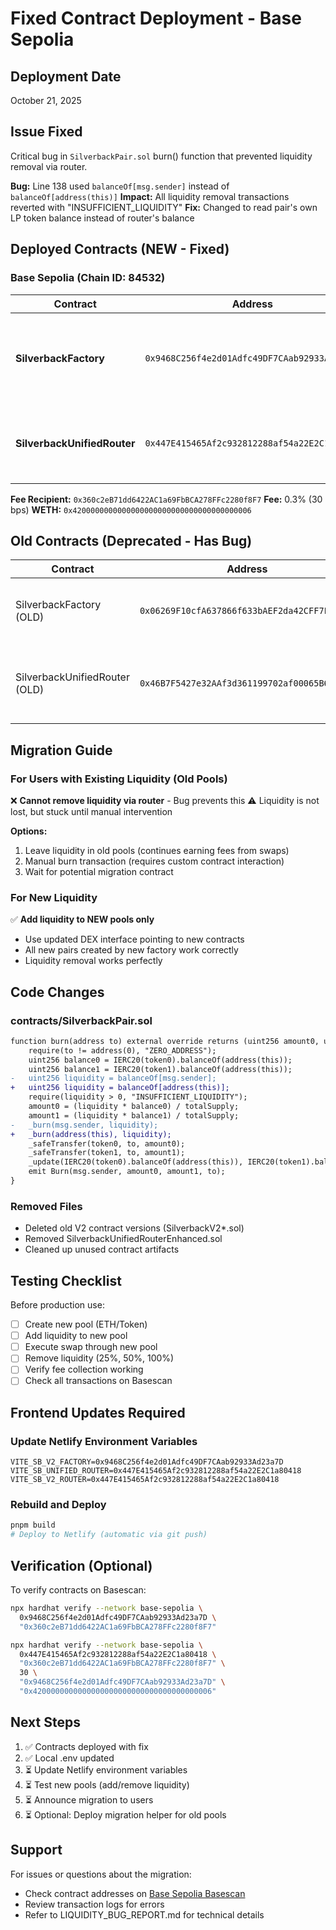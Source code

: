 # Fixed Contract Deployment - Base Sepolia

## Deployment Date
October 21, 2025

## Issue Fixed
Critical bug in `SilverbackPair.sol` burn() function that prevented liquidity removal via router.

**Bug:** Line 138 used `balanceOf[msg.sender]` instead of `balanceOf[address(this)]`
**Impact:** All liquidity removal transactions reverted with "INSUFFICIENT_LIQUIDITY"
**Fix:** Changed to read pair's own LP token balance instead of router's balance

## Deployed Contracts (NEW - Fixed)

### Base Sepolia (Chain ID: 84532)

| Contract | Address | Purpose |
|----------|---------|---------|
| **SilverbackFactory** | `0x9468C256f4e2d01Adfc49DF7CAab92933Ad23a7D` | Creates V2 AMM pairs with fixed burn() |
| **SilverbackUnifiedRouter** | `0x447E415465Af2c932812288af54a22E2C1a80418` | Swap & liquidity router with 0.3% fee |

**Fee Recipient:** `0x360c2eB71dd6422AC1a69FbBCA278FFc2280f8F7`
**Fee:** 0.3% (30 bps)
**WETH:** `0x4200000000000000000000000000000000000006`

## Old Contracts (Deprecated - Has Bug)

| Contract | Address | Status |
|----------|---------|--------|
| SilverbackFactory (OLD) | `0x06269F10cfA637866f633bAEF2da42CFF7Fc3a00` | ⚠️ Pairs have burn bug |
| SilverbackUnifiedRouter (OLD) | `0x46B7F5427e32AAf3d361199702af00065B61fB82` | ⚠️ Don't use for new pools |

## Migration Guide

### For Users with Existing Liquidity (Old Pools)
❌ **Cannot remove liquidity via router** - Bug prevents this
⚠️ Liquidity is not lost, but stuck until manual intervention

**Options:**
1. Leave liquidity in old pools (continues earning fees from swaps)
2. Manual burn transaction (requires custom contract interaction)
3. Wait for potential migration contract

### For New Liquidity
✅ **Add liquidity to NEW pools only**
- Use updated DEX interface pointing to new contracts
- All new pairs created by new factory work correctly
- Liquidity removal works perfectly

## Code Changes

### contracts/SilverbackPair.sol
```diff
function burn(address to) external override returns (uint256 amount0, uint256 amount1) {
    require(to != address(0), "ZERO_ADDRESS");
    uint256 balance0 = IERC20(token0).balanceOf(address(this));
    uint256 balance1 = IERC20(token1).balanceOf(address(this));
-   uint256 liquidity = balanceOf[msg.sender];
+   uint256 liquidity = balanceOf[address(this)];
    require(liquidity > 0, "INSUFFICIENT_LIQUIDITY");
    amount0 = (liquidity * balance0) / totalSupply;
    amount1 = (liquidity * balance1) / totalSupply;
-   _burn(msg.sender, liquidity);
+   _burn(address(this), liquidity);
    _safeTransfer(token0, to, amount0);
    _safeTransfer(token1, to, amount1);
    _update(IERC20(token0).balanceOf(address(this)), IERC20(token1).balanceOf(address(this)));
    emit Burn(msg.sender, amount0, amount1, to);
}
```

### Removed Files
- Deleted old V2 contract versions (SilverbackV2*.sol)
- Removed SilverbackUnifiedRouterEnhanced.sol
- Cleaned up unused contract artifacts

## Testing Checklist

Before production use:

- [ ] Create new pool (ETH/Token)
- [ ] Add liquidity to new pool
- [ ] Execute swap through new pool
- [ ] Remove liquidity (25%, 50%, 100%)
- [ ] Verify fee collection working
- [ ] Check all transactions on Basescan

## Frontend Updates Required

### Update Netlify Environment Variables
```
VITE_SB_V2_FACTORY=0x9468C256f4e2d01Adfc49DF7CAab92933Ad23a7D
VITE_SB_UNIFIED_ROUTER=0x447E415465Af2c932812288af54a22E2C1a80418
VITE_SB_V2_ROUTER=0x447E415465Af2c932812288af54a22E2C1a80418
```

### Rebuild and Deploy
```bash
pnpm build
# Deploy to Netlify (automatic via git push)
```

## Verification (Optional)

To verify contracts on Basescan:
```bash
npx hardhat verify --network base-sepolia \
  0x9468C256f4e2d01Adfc49DF7CAab92933Ad23a7D \
  "0x360c2eB71dd6422AC1a69FbBCA278FFc2280f8F7"

npx hardhat verify --network base-sepolia \
  0x447E415465Af2c932812288af54a22E2C1a80418 \
  "0x360c2eB71dd6422AC1a69FbBCA278FFc2280f8F7" \
  30 \
  "0x9468C256f4e2d01Adfc49DF7CAab92933Ad23a7D" \
  "0x4200000000000000000000000000000000000006"
```

## Next Steps

1. ✅ Contracts deployed with fix
2. ✅ Local .env updated
3. ⏳ Update Netlify environment variables
4. ⏳ Test new pools (add/remove liquidity)
5. ⏳ Announce migration to users
6. ⏳ Optional: Deploy migration helper for old pools

## Support

For issues or questions about the migration:
- Check contract addresses on [Base Sepolia Basescan](https://sepolia.basescan.org/)
- Review transaction logs for errors
- Refer to LIQUIDITY_BUG_REPORT.md for technical details

